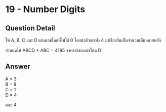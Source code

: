 # 19 - Number Digits
## Question Detail
ให้ A, B, C และ D แทนเลขโดดที่ไม่ใช่ 0 โดยนำตัวเลขทั้ง 4 มาเรียงกันเป็นจำนวนเต็มหลายหลัก

กำหนดให้ ABCD + ABC = 4195
จงหาค่าของเลขโดด D

## Answer
A = 3  
B = 8  
C = 1  
D = 4

ตอบ 4
